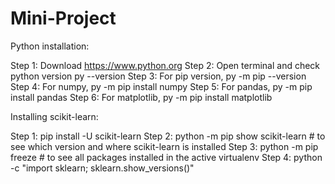 # Mini-Project

Python installation:

Step 1: Download https://www.python.org
Step 2: Open terminal and check python version py --version
Step 3: For pip version, py -m pip --version
Step 4: For numpy, py -m pip install numpy
Step 5: For pandas, py -m pip install pandas
Step 6: For matplotlib, py -m pip install matplotlib


Installing scikit-learn:

Step 1: pip install -U scikit-learn
Step 2: python -m pip show scikit-learn  # to see which version and where scikit-learn is installed
Step 3: python -m pip freeze  # to see all packages installed in the active virtualenv
Step 4: python -c "import sklearn; sklearn.show_versions()"